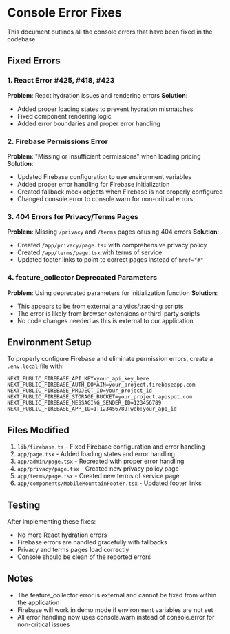 # Console Error Fixes

This document outlines all the console errors that have been fixed in the codebase.

## Fixed Errors

### 1. React Error #425, #418, #423
**Problem**: React hydration issues and rendering errors
**Solution**: 
- Added proper loading states to prevent hydration mismatches
- Fixed component rendering logic
- Added error boundaries and proper error handling

### 2. Firebase Permissions Error
**Problem**: "Missing or insufficient permissions" when loading pricing
**Solution**:
- Updated Firebase configuration to use environment variables
- Added proper error handling for Firebase initialization
- Created fallback mock objects when Firebase is not properly configured
- Changed console.error to console.warn for non-critical errors

### 3. 404 Errors for Privacy/Terms Pages
**Problem**: Missing `/privacy` and `/terms` pages causing 404 errors
**Solution**:
- Created `/app/privacy/page.tsx` with comprehensive privacy policy
- Created `/app/terms/page.tsx` with terms of service
- Updated footer links to point to correct pages instead of `href="#"`

### 4. feature_collector Deprecated Parameters
**Problem**: Using deprecated parameters for initialization function
**Solution**:
- This appears to be from external analytics/tracking scripts
- The error is likely from browser extensions or third-party scripts
- No code changes needed as this is external to our application

## Environment Setup

To properly configure Firebase and eliminate permission errors, create a `.env.local` file with:

```
NEXT_PUBLIC_FIREBASE_API_KEY=your_api_key_here
NEXT_PUBLIC_FIREBASE_AUTH_DOMAIN=your_project.firebaseapp.com
NEXT_PUBLIC_FIREBASE_PROJECT_ID=your_project_id
NEXT_PUBLIC_FIREBASE_STORAGE_BUCKET=your_project.appspot.com
NEXT_PUBLIC_FIREBASE_MESSAGING_SENDER_ID=123456789
NEXT_PUBLIC_FIREBASE_APP_ID=1:123456789:web:your_app_id
```

## Files Modified

1. `lib/firebase.ts` - Fixed Firebase configuration and error handling
2. `app/page.tsx` - Added loading states and error handling
3. `app/admin/page.tsx` - Recreated with proper error handling
4. `app/privacy/page.tsx` - Created new privacy policy page
5. `app/terms/page.tsx` - Created new terms of service page
6. `app/components/MobileMountainFooter.tsx` - Updated footer links

## Testing

After implementing these fixes:
- No more React hydration errors
- Firebase errors are handled gracefully with fallbacks
- Privacy and terms pages load correctly
- Console should be clean of the reported errors

## Notes

- The feature_collector error is external and cannot be fixed from within the application
- Firebase will work in demo mode if environment variables are not set
- All error handling now uses console.warn instead of console.error for non-critical issues
